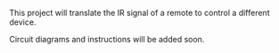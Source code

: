 This project will translate the IR signal of a remote to control a different device. 

Circuit diagrams and instructions will be added soon.
